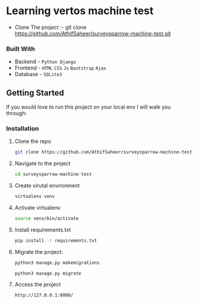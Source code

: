 # Learning vertos machine test

- Clone The project :- git clone https://github.com/AthifSaheer/surveysparrow-machine-test.git

### Built With

* Backend - `Python Django`
* Frontend - `HTML` `CSS` `Js` `Bootstrap` `Ajax`
* Database - `SQLite3`

<!-- GETTING STARTED -->
## Getting Started

If you would love to run this project on your local env I will walk you through:

### Installation

1. Clone the repo
   ```sh
   git clone https://github.com/AthifSaheer/surveysparrow-machine-test.git
   ```

2. Navigate to the project
   ```sh
   cd surveysparrow-machine-test
   ```
   
3. Create virutal environment
   ```sh
   virtualenv venv
   ```

4. Activate virtualenv
   ```sh
   source venv/bin/activate
   ```
   
5. Install requirements.txt
   ```sh
   pip install -r requirements.txt
   ```
   
6. Migrate the project:
   ```sh
   python3 manage.py makemigrations
   ```
   ```sh
   python3 manage.py migrate
   ```
7. Access the project
   ```sh
   http://127.0.0.1:8000/
   ```